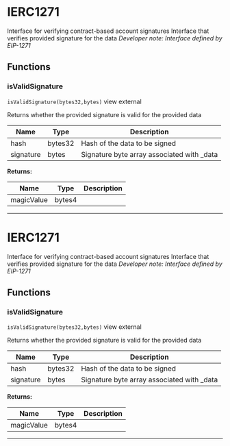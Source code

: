 

# IERC1271

Interface for verifying contract-based account signatures
Interface that verifies provided signature for the data
*Developer note: Interface defined by EIP-1271*




## Functions
### isValidSignature


`isValidSignature(bytes32,bytes)` view external

Returns whether the provided signature is valid for the provided data



| Name | Type | Description |
| ---- | ---- | ----------- |
| hash | bytes32 | Hash of the data to be signed |
| signature | bytes | Signature byte array associated with _data |

**Returns:**

| Name | Type | Description |
| ---- | ---- | ----------- |
| magicValue | bytes4 |  |



---




# IERC1271

Interface for verifying contract-based account signatures
Interface that verifies provided signature for the data
*Developer note: Interface defined by EIP-1271*




## Functions
### isValidSignature


`isValidSignature(bytes32,bytes)` view external

Returns whether the provided signature is valid for the provided data



| Name | Type | Description |
| ---- | ---- | ----------- |
| hash | bytes32 | Hash of the data to be signed |
| signature | bytes | Signature byte array associated with _data |

**Returns:**

| Name | Type | Description |
| ---- | ---- | ----------- |
| magicValue | bytes4 |  |



---


